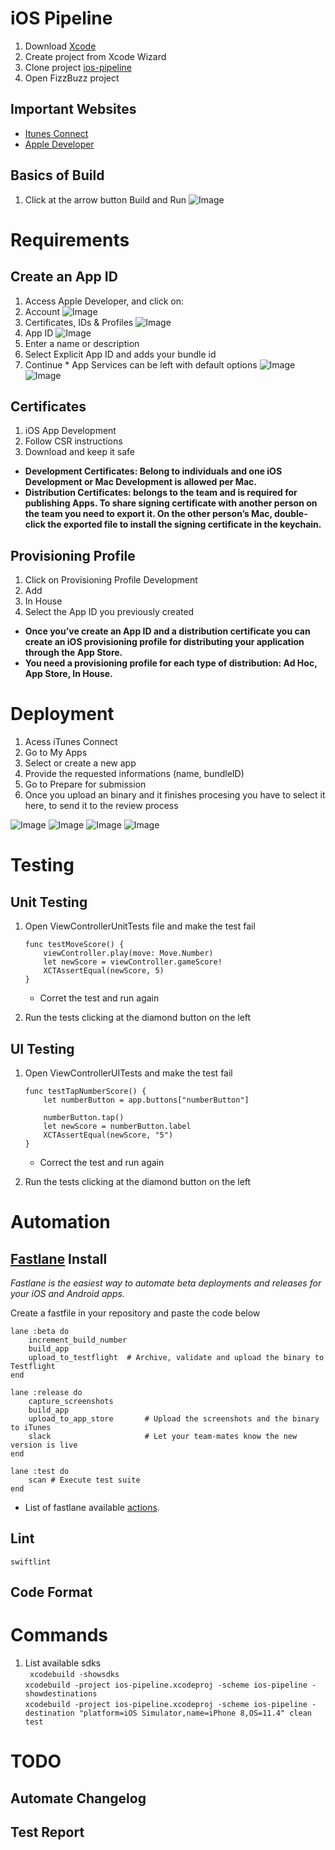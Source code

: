  # iOS Pipeline
 1. Download [Xcode](https://itunes.apple.com/us/app/xcode/id497799835?ls=1&mt=12)
 2. Create project from Xcode Wizard
 3. Clone project [ios-pipeline](https://github.com/nortonpmjr/ios-pipeline)
 4. Open FizzBuzz project


 ## Important Websites
 * [Itunes Connect](https://appstoreconnect.apple.com)
 * [Apple Developer](https://developer.apple.com/account/#/overview/27F3ZKLUK9)
    
## Basics of Build
 1. Click at the arrow button Build and Run
![Image](images/xc-run.png)

# Requirements

## Create an App ID  
1. Access Apple Developer, and click on:  
2. Account ![Image](images/apple-dev-account.png)  
3. Certificates, IDs & Profiles ![Image](images/apple-dev-home.png)
4. App ID ![Image](images/appid.png)
5. Enter a name or description  
6. Select Explicit App ID and adds your bundle id  
7. Continue * App Services can be left with default options
![Image](images/appid-register-0.png)  ![Image](images/appid-register-1.png)

## Certificates
1. iOS App Development  
2. Follow CSR instructions  
3. Download and keep it safe  

* **Development Certificates: Belong to individuals and one iOS Development or Mac Development is allowed per Mac.**  
* **Distribution Certificates: belongs to the team and is required for publishing Apps. To share signing certificate with another person on the team you need to export it. On the other person’s Mac, double-click the exported file to install the signing certificate in the keychain.**  

## Provisioning Profile  
1. Click on Provisioning Profile Development
2. Add
3. In House
4. Select the App ID you previously created  

* **Once you’ve create an App ID and a distribution certificate you can create an iOS provisioning profile for distributing your application through the App Store.**  
* **You need a provisioning profile for each type of distribution: Ad Hoc, App Store, In House.**

# Deployment
1. Acess iTunes Connect  
2. Go to My Apps  
3. Select or create a new app  
4. Provide the requested informations (name, bundleID)
5. Go to Prepare for submission  
6. Once you upload an binary and it finishes procesing you have to select it here, to send it to the review process

![Image](images/itc-home.png)
![Image](images/itc-apps.png)
![Image](images/itc-app-menu.png)
![Image](images/itc-submission-binary.png)

# Testing
    
##  Unit Testing
    
1.  Open ViewControllerUnitTests file and make the test fail
    
    ```
    func testMoveScore() {
        viewController.play(move: Move.Number)
        let newScore = viewController.gameScore!
        XCTAssertEqual(newScore, 5)
    }
    ```

    * Corret the test and run again
    
2. Run the tests clicking at the diamond button on the left
    
## UI Testing
1. Open ViewControllerUITests and make the test fail

    ```
    func testTapNumberScore() {
        let numberButton = app.buttons["numberButton"]
        
        numberButton.tap()
        let newScore = numberButton.label
        XCTAssertEqual(newScore, "5")
    }
    ```

    * Correct the test and run again

2. Run the tests clicking at the diamond button on the left

# Automation

## [Fastlane](https://docs.fastlane.tools) Install
_Fastlane is the easiest way to automate beta deployments and releases for your iOS and Android apps._

Create a fastfile in your repository and paste the code below

```
lane :beta do
    increment_build_number
    build_app
    upload_to_testflight  # Archive, validate and upload the binary to Testflight
end

lane :release do
    capture_screenshots
    build_app
    upload_to_app_store       # Upload the screenshots and the binary to iTunes
    slack                     # Let your team-mates know the new version is live
end

lane :test do
    scan # Execute test suite
end
```

* List of fastlane available [actions](https://docs.fastlane.tools/actions/).

    
## Lint
    swiftlint
    
## Code Format
    

# Commands

1. List available sdks  
    `` xcodebuild -showsdks``  
    ``xcodebuild -project ios-pipeline.xcodeproj -scheme ios-pipeline -showdestinations``  
    ``xcodebuild -project ios-pipeline.xcodeproj -scheme ios-pipeline -destination "platform=iOS Simulator,name=iPhone 8,OS=11.4" clean test``


# TODO

## Automate Changelog
## Test Report
    

